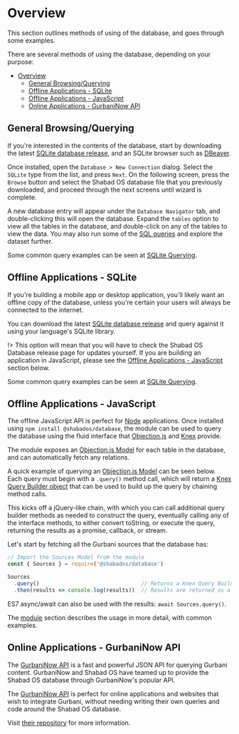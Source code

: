 # Overview

This section outlines methods of using of the database, and goes through some examples.

There are several methods of using the database, depending on your purpose:
- [Overview](#overview)
  - [General Browsing/Querying](#general-browsingquerying)
  - [Offline Applications - SQLite](#offline-applications---sqlite)
  - [Offline Applications - JavaScript](#offline-applications---javascript)
  - [Online Applications - GurbaniNow API](#online-applications---gurbaninow-api)

## General Browsing/Querying
If you're interested in the contents of the database, start by downloading the latest
[SQLite database release](https://github.com/ShabadOS/database/releases), and an SQLite browser such as [DBeaver](https://dbeaver.io/).

Once installed, open the `Database > New Connection` dialog. Select the `SQLite` type from the list, and press `Next`. On the following screen, press the `Browse` button and select the Shabad OS database file that you previously downloaded, and proceed through the next screens until wizard is complete.

A new database entry will appear under the `Database Navigator` tab, and double-clicking this will open the database. Expand the `tables` option to view all the tables in the database, and double-click on any of the tables to view the data. You may also run some of the [SQL queries](#Offline-Applications-SQLite) and explore the dataset further.

Some common query examples can be seen at [SQLite Querying](usage/queries).

## Offline Applications - SQLite
If you're building a mobile app or desktop application, you'll likely want an offline copy of the database, unless you're certain your users will always be connected to the internet.

You can download the latest [SQLite database release](https://github.com/ShabadOS/database/releases) and query against it using your language's SQLite library.

!> This option will mean that you will have to check the Shabad OS Database release page for updates yourself. If you are building an application in JavaScript, please see the [Offline Applications - JavaScript](#Offline-Applications-JavaScript) section below.

Some common query examples can be seen at [SQLite Querying](usage/queries).

## Offline Applications - JavaScript

The offline JavaScript API is perfect for [Node](https://nodejs.org) applications. Once installed using `npm install @shabados/database`, the module can be used to query the database using the fluid interface that [Objection.js](http://vincit.github.io/objection.js/) and [Knex](https://knexjs.org/) provide.

The module exposes an [Objection.js Model](http://vincit.github.io/objection.js/#models) for each table in the database, and can automatically fetch any relations. 

A quick example of querying an [Objection.js Model](http://vincit.github.io/objection.js/#models) can be seen below. Each query must begin with a `.query()` method call, which will return a [Knex Query Builder object](https://knexjs.org/#Builder) that can be used to build up the query by chaining method calls.

This kicks off a jQuery-like chain, with which you can call additional query builder methods as needed to construct the query, eventually calling any of the interface methods, to either convert toString, or execute the query, returning the results as a  promise, callback, or stream.

Let's start by fetching all the Gurbani sources that the database has:

```js
// Import the Sources Model from the module
const { Sources } = require('@shabados/database')

Sources
  .query()                                // Returns a Knex Query Builder
  .then(results => console.log(results))  // Results are returned as a promise
```

ES7 async/await can also be used with the results: `await Sources.query()`.

The [module](usage/module) section describes the usage in more detail, with common examples.

## Online Applications - GurbaniNow API

The [GurbaniNow API](https://github.com/gurbaninow/api) is a fast and powerful JSON API for querying Gurbani content. GurbaniNow and Shabad OS have teamed up to provide the Shabad OS database through GurbaniNow's popular API. 

The [GurbaniNow API](https://github.com/gurbaninow/api) is perfect for online applications and websites that wish to integrate Gurbani, without needing writing their own queries and code around the Shabad OS database.

Visit [their repository](https://github.com/gurbaninow/api) for more information.
